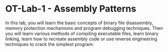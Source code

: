 # OT-Lab-1 - Assembly Patterns
In this lab, you will learn the basic concepts of binary file disassembly, memory protection mechanisms and program debugging techniques. Then you will learn various methods of compiling executable files, learn binary linking, learn how to recreate assembly code or use reverse engineering techniques to crack the simplest program.
